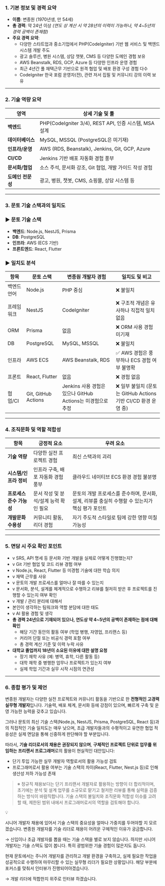 ### 1. 기본 정보 및 경력 요약

- **이름**: 변종원 (1970년생, 만 54세)
- **총 경력**: 약 24년 이상 _(연도 상 계산 시 약 28년의 이력이 가능하나, 약 4~5년의 경력 공백이 존재함)_
- **주요 경력 요약**:
  - 다양한 스타트업과 중소기업에서 PHP(CodeIgniter) 기반 웹 서비스 및 백엔드 시스템 개발 주도
  - 광고 솔루션, 병원 시스템, 상담 챗봇, CMS 등 다양한 도메인 경험 보유
  - AWS Beanstalk, RDS, GCP, Azure 등 다양한 인프라 운영 경험
  - 최근 4년간 풀 재택근무 기반으로 원격 협업 및 배포 환경 구성 경험 다수
  - CodeIgniter 한국 포럼 운영자(전), 관련 저서 집필 및 커뮤니티 강의 이력 보유

---

### 2. 기술 역량 요약

| 영역              | 상세 기술 및 툴                                         |
| ----------------- | ------------------------------------------------------- |
| **백엔드**        | PHP(CodeIgniter 3/4), REST API, 인증 시스템, MSA 설계   |
| **데이터베이스**  | MySQL, MSSQL (PostgreSQL은 미기재)                      |
| **인프라/운영**   | AWS (RDS, Beanstalk), Jenkins, Git, GCP, Azure          |
| **CI/CD**         | Jenkins 기반 배포 자동화 경험 풍부                      |
| **문서화/협업**   | 소스 주석, 문서화 강조, Git 협업, 개발 가이드 작성 경험 |
| **도메인 전문성** | 광고, 병원, 챗봇, CMS, 쇼핑몰, 상담 시스템 등           |

---

### 3. 문토 기술 스택과의 일치도

### ▶ 문토 기술 스택

- **백엔드**: Node.js, NestJS, Prisma
- **DB**: PostgreSQL
- **인프라**: AWS (ECS 기반)
- **프론트엔드**: React, Flutter

### ▶ 일치도 분석

| 항목 | 문토 스택 | 변종원 개발자 경험 | 일치도 및 비고 |
| --- | --- | --- | --- |
| 백엔드 언어 | Node.js | PHP 중심 | ❌ 불일치 |
| 프레임워크 | NestJS | CodeIgniter | ❌ 구조적 개념은 유사하나 직접적 일치 없음 |
| ORM | Prisma | 없음 | ❌ ORM 사용 경험 미기재 |
| DB | PostgreSQL | MySQL, MSSQL | ❌ 불일치 |
| 인프라 | AWS ECS | AWS Beanstalk, RDS | ✅ AWS 경험은 풍부하나 ECS 경험 여부 불명확 |
| 프론트 | React, Flutter | 없음 | ❌ 경험 없음 |
| 협업/CI | Git, GitHub Actions | Jenkins 사용 경험은 있으나 GitHub Actions는 미경험으로 추정 | ❌ 일부 불일치 (문토는 GitHub Actions 기반 CI/CD 환경 운영 중) |

---

### 4. 조직문화 및 역할 적합성

| 항목 | 긍정적 요소 | 우려 요소 |
| --- | --- | --- |
| **기술 역량** | 다양한 실전 프로젝트 경험 | 최신 스택과의 괴리 |
| **시스템/인프라 정비** | 인프라 구축, 배포 자동화 경험 풍부 | 클라우드 네이티브 ECS 환경 경험 불분명 |
| **프로세스 준수 가능성** | 문서 작성 및 분석/설계 능력 확인 필요 | 문토의 개발 프로세스를 준수하며, 문서화, 설계, 리뷰를 충실히 수행할 수 있는지가 핵심 평가 포인트 |
| **개발문화 수용성** | 커뮤니티 활동, 리더 경험 | 자기 주도적 스타일로 팀에 강한 영향 미칠 가능성 |

---

### 5. 면담 시 주요 확인 포인트

- v SRS, API 명세 등 문서화 기반 개발을 실제로 어떻게 진행했는지?
- v Git 기반 협업 및 코드 리뷰 경험 여부
- v Node.js, React, Flutter 등 미경험 기술에 대한 학습 의지
- v 재택 근무를 사유
- v 문토의 개발 프로세스를 얼마나 잘 따를 수 있는지
- v 문서화, 분석, 설계를 체계적으로 수행하고 리뷰를 철저히 받은 후 프로젝트를 진행할 수 있는지 여부 확인
- v 개발 / 관리 분리에 대해서
- 본인이 생각하는 팀워크와 역할 분담에 대한 태도
- v AI 활용 경험 및 생각
- **총 경력 24년으로 기재되어 있으나, 연도상 약 4~5년의 공백이 존재하는 점에 대해 확인**
  - 해당 기간 동안의 활동 여부 (학업 병행, 자영업, 프리랜스 등)
  - 커리어 단절 또는 비공식 경력 포함 여부
  - 총 경력 계산 기준 및 이력 누락 사유
- **대학교 졸업까지 18년이 소요된 이유에 대한 설명 요청**
  - 장기 재학 사유 (예: 병역, 휴학, 다른 활동 등)
  - 대학 재학 중 병행한 업무나 프로젝트가 있는지 여부
  - 실제 학업 기간과 실무 시작 시점의 연관성

---

### 6. 종합 평가 및 제언

변종원 개발자는 다양한 실전 프로젝트와 커뮤니티 활동을 기반으로 한 **전형적인 고경력 실무형 개발자**입니다. 기술력, 배포 체계, 문서화 등에 강점이 있으며, 빠르게 구축 및 운영 가능한 능력을 갖추고 있습니다.

그러나 문토의 최신 기술 스택(Node.js, NestJS, Prisma, PostgreSQL, React 등)과의 직접적인 기술 일치도는 매우 낮으며, 초급 개발자들과의 수평적이고 유연한 협업 적응성은 실제 면담을 통해 신중하게 판단해야 할 부분입니다.

따라서, **기술 리더로서의 채용은 권장되지 않으며**, **구체적인 프로젝트 단위로 업무를 위임하는 프리랜서 프로그래머**로의 활용이 현실적인 대안입니다:

- 단기 투입 가능한 실무 개발자 역할로서의 활용 가능성 검토
- 프로그래머로서 활용 여부는 기술 스택의 차이(React, Flutter, Nest.js 등)로 인해 생산성 저하 가능성 존재

> ※ 정규직 채용보다는 단기 프리랜서 개발자로 활용하는 방향이 더 합리적이며, 초기에는 분석 및 설계 업무를 소규모로 맡기고 철저한 리뷰를 통해 실력을 검증하는 방식이 바람직합니다. 기술 스택의 불일치와 조직문화 적합성 이슈를 고려할 때, 제한된 범위 내에서 프로그래머로서의 역할을 검토해야 합니다.

<aside>
💡

시니어 개발자 채용에 있어서 기술 스택의 중요성을 얼마나 가중치를 두어야할 지 모르겠습니다. 변종원 개발자를 기술 리더로 채용이 어려운 구체적인 이유가 궁금합니다.

→ 신입이나 초급 개발자를 뽑을 때는 기술 스택을 별로 보지 않습니다. 하지만 시니어 개발자는 기술 스택도 많이 봅니다. 특히 광범위한 기술 경험이 많은지도 돕니다.

현재 문토에서는 주니어 개발자를 관리하고 개발 환경을 구축하고, 실제 필요한 작업을 성공적으로 수행하여 마무리할 수 있는 실무형 리더가 필요한 상황입니다. 해당 부분에 포커스를 맞춰서 인터뷰가 진행되어야겠습니다.

→ 개발 리더에 적합한지 위주로 인터뷰 하겠습니다.

</aside>
